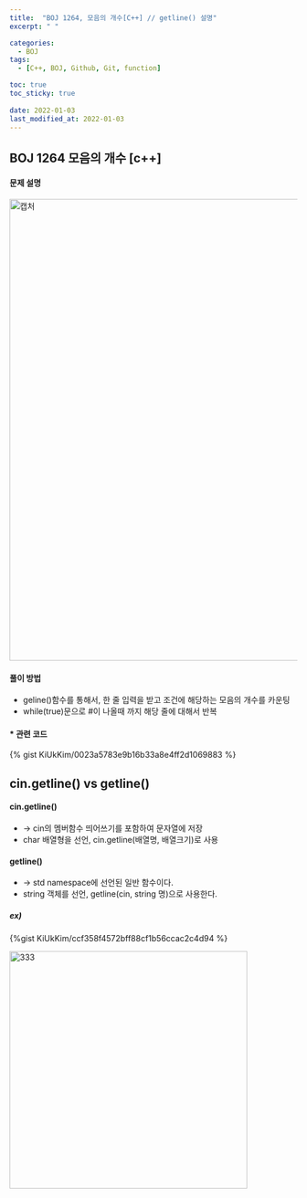 ```yaml
---
title:  "BOJ 1264, 모음의 개수[C++] // getline() 설명"
excerpt: " "

categories:
  - BOJ
tags:
  - [C++, BOJ, Github, Git, function]

toc: true
toc_sticky: true
 
date: 2022-01-03
last_modified_at: 2022-01-03
---
```


## BOJ 1264 모음의 개수 [c++]

#### 문제 설명
<img width="809" alt="캡처" src="https://user-images.githubusercontent.com/75063989/147902082-99848eaa-406a-4a80-8289-4cb40d0aee47.PNG">

#### 풀이 방법
+ geline()함수를 통해서, 한 줄 입력을 받고 조건에 해당하는 모음의 개수를 카운팅
+ while(true)문으로 #이 나올때 까지 해당 줄에 대해서 반복

#### * 관련 코드

{% gist KiUkKim/0023a5783e9b16b33a8e4ff2d1069883 %}

## cin.getline() vs getline()

#### cin.getline()
+ -> cin의 멤버함수 띄어쓰기를 포함하여 문자열에 저장
+ char 배열형을 선언, cin.getline(배열명, 배열크기)로 사용

#### getline()
+ -> std namespace에 선언된 일반 함수이다.
+ string 객체를 선언, getline(cin, string 명)으로 사용한다.

##### ex)

{%gist KiUkKim/ccf358f4572bff88cf1b56ccac2c4d94 %}

<img width="416" alt="333" src="https://user-images.githubusercontent.com/75063989/147902569-3651c0d1-77ff-4d2f-be17-7b0ddde8a9e1.PNG">
